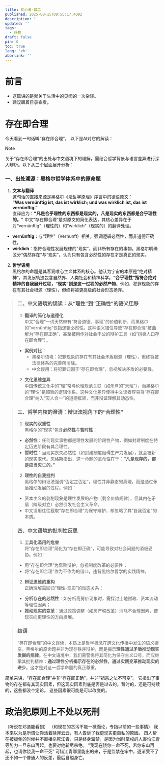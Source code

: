 ```yaml
---
title: 初心者-其二
published: 2025-08-15T09:55:17.409Z
description: ''
updated: ''
tags:
  - 格物
draft: false
pin: 0
toc: true
lang: 'zh'
abbrlink: ''
---
```

# 前言
- 这篇讲的是就关于生活中的见闻的一次杂谈。
- 建议跟着目录查看。

# 存在即合理
今天看到一句话叫“存在即合理”。
以下是AI对它的解读：
> [!NOTE]
>关于“存在即合理”的出处与中文语境下的理解，需结合哲学背景与语言差异进行深入辨析。以下从三个层面展开分析：
>### 一、出处溯源：黑格尔哲学体系中的原命题
>1. **文本与翻译**  
>   这句话的直接来源是黑格尔《法哲学原理》序言中的德语原文：  
>   **"Was vernünftig ist, das ist wirklich; und was wirklich ist, das ist vernünftig."**  
>   直译应为：**"凡是合乎理性的东西都是现实的，凡是现实的东西都是合乎理性的。"** 中文“存在即合理”是对原文的简化表达，其核心差异在于对“vernünftig”（理性的）和“wirklich”（现实的）的翻译处理。  
>   - **vernünftig**：与“理性”（Vernunft）相关，强调逻辑必然性，而非道德正确性。  
>   - **wirklich**：指符合理性发展规律的“现实”，而非所有存在的事物。黑格尔明确区分“偶然存在”与“现实”，认为只有包含必然性的存在才是真正的现实。
>2. **哲学语境**  
>   黑格尔的命题是其客观唯心主义体系的核心。他认为宇宙的本原是“绝对精神”，其发展轨迹包含自然界、人类社会和精神科学。**“合乎理性”指符合绝对精神的自我展开过程，“现实”则是这一过程的必然产物**。例如，犯罪现象的存在有其社会根源（理性），但终将被更高级的社会形态扬弃。

>### 二、中文语境的误读：从“理性”到“正确性”的语义迁移
>1. **翻译的简化与道德化**  
>   中文“合理”一词天然带有“符合道德、事理”的价值判断，而黑格尔的“vernünftig”仅指逻辑必然性。这种语义错位导致“存在即合理”被曲解为“存在即正确”，甚至被用作对社会不公的辩护工具（如“拐卖人口存在即合理”）。  
>   - **案例对比**：  
>     - 黑格尔语境：犯罪现象的存在有其社会矛盾根源（理性），但终将被法律体系的完善所消除。  
>     - 中文误用：将犯罪归因于“存在即合理”，忽视解决矛盾的必要性。

>2. **文化思维差异**  
>   中国传统文化中的“理”常与伦理规范关联（如朱熹的“天理”），而黑格尔的“理性”是超验的逻辑体系。这种文化差异使得中文读者容易将“存在即合理”纳入“天人合一”的道德框架，而非辩证理解其动态性。

>### 三、哲学内核的澄清：辩证法视角下的“合理性”
>1. **现实的双重性**  
>   黑格尔的“现实”包含**必然性**与**暂时性**：  
>   - **必然性**：任何现实事物都是理性发展的阶段性产物，例如封建制度在特定历史阶段有其合理性。  
>   - **暂时性**：当现实丧失必然性（如封建制度阻碍生产力发展），就会被新的现实取代。恩格斯指出，这一命题的革命性在于：**“凡是现存的，都是应当灭亡的。”**

>2. **理性的自我批判**  
>   黑格尔的辩证法强调“否定之否定”，理性并非静态的真理，而是通过矛盾推动发展的过程。例如：  
>   - 资本主义的剥削现象是理性发展的产物（剩余价值规律），但其内在矛盾（阶级对立）必然引发社会主义革命。  
>   - 中文误用往往截取“存在即合理”为保守辩护，却忽略了其“自我否定”的本质。

>### 四、中文语境的批判性反思
>1. **工具化滥用的危害**  
>   将“存在即合理”简化为“存在即正确”，可能导致对社会问题的消极妥协。例如：  
>   - 用“存在即合理”为腐败辩护，忽视制度改革的必要性；  
>   - 将“存在即合理”作为不作为的借口，违背黑格尔哲学的实践精神。

>2. **辩证思维的重构**  
>   正确理解需回归“理性-现实”的动态关系：  
>   - **分析存在的必然性**：如分析高房价现象时，需探讨土地财政、资本流动等理性因素；  
>   - **推动现实的变革**：通过政策调整（如房产税改革）消除不合理因素，使现实向更理性的方向发展。

>### 结语
>“存在即合理”的中文误读，本质上是哲学概念在跨文化传播中发生的语义嬗变。黑格尔的原命题并非为现存秩序辩护，而是揭示**理性通过矛盾推动现实发展的规律**。在中文语境中，我们需警惕将其简化为保守主义口号，而应继承其批判精神：**通过理性分析揭示存在的必然性，通过实践变革推动现实的进步**。这才是对这一哲学命题的真正尊重。

简单来讲，“存在即合理”并非“存在即正确”，并非“祖宗之法不可变”。
它指出了事物的存在都有其现实因素，但这现实因素到底是否是过去的，暂时的，还是可持续的，这些都没个定论。
这些因素很可能是可以改变的。

# 政治犯原则上不处以死刑
（听说在邓选能看到）
（和现在的贪污不能一概而论，专指以前的一些事情）
我本来以为是所谓让你活着赎罪云云，有人告诉了我更现实更自私的原因。
四人帮在被扳倒的时候并不直接杀死江青，只是终身监禁，是因为当时掌权的人害怕江青等势力一旦东山再起，也要对他斩尽杀绝。
“我现在饶你一命不死，若你东山再起，也请你饶我一命不死”
可惜江青哪里能出的来，于是监禁在牢中，逐渐受不了还不如一个普通人的反差，最后自缢身亡。



